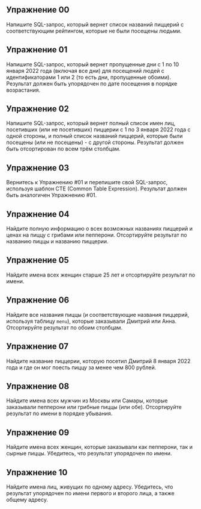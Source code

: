 ## Упражнение 00

Напишите SQL-запрос, который вернет список названий пиццерий с соответствующим рейтингом, которые не были посещены людьми.

## Упражнение 01

Напишите SQL-запрос, который вернет пропущенные дни с 1 по 10 января 2022 года (включая все дни) для посещений людей с идентификаторами 1 или 2 (то есть дни, пропущенные обоими). Результат должен быть упорядочен по дате посещения в порядке возрастания.

## Упражнение 02

Напишите SQL-запрос, который вернет полный список имен лиц, посетивших (или не посетивших) пиццерии с 1 по 3 января 2022 года с одной стороны, и полный список названий пиццерий, которые были посещены (или не посещены) - с другой стороны. Результат должен быть отсортирован по всем трём столбцам.

## Упражнение 03

Вернитесь к Упражнению #01 и перепишите свой SQL-запрос, используя шаблон CTE (Common Table Expression). Результат должен быть аналогичен Упражнению #01.

## Упражнение 04

Найдите полную информацию о всех возможных названиях пиццерий и ценах на пиццу с грибами или пепперони. Отсортируйте результат по названию пиццы и названию пиццерии.

## Упражнение 05

Найдите имена всех женщин старше 25 лет и отсортируйте результат по имени.

## Упражнение 06

Найдите все названия пиццы (и соответствующие названия пиццерий, используя таблицу `menu`), которые заказывали Дмитрий или Анна. Отсортируйте результат по обоим столбцам.

## Упражнение 07

Найдите название пиццерии, которую посетил Дмитрий 8 января 2022 года и где он мог поесть пиццу за менее чем 800 рублей.

## Упражнение 08

Найдите имена всех мужчин из Москвы или Самары, которые заказывали пепперони или грибные пиццы (или обе). Отсортируйте результат по имени в порядке убывания.

## Упражнение 09

Найдите имена всех женщин, которые заказывали как пепперони, так и сырные пиццы. Убедитесь, что результат упорядочен по имени.

## Упражнение 10

Найдите имена лиц, живущих по одному адресу. Убедитесь, что результат упорядочен по имени первого и второго лица, а также общему адресу.